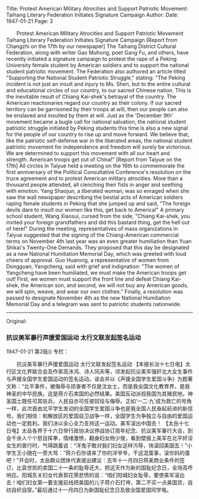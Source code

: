 Title: Protest American Military Atrocities and Support Patriotic Movement: Taihang Literary Federation Initiates Signature Campaign
Author:
Date: 1947-01-21
Page: 2

　　Protest American Military Atrocities and Support Patriotic Movement
    Taihang Literary Federation Initiates Signature Campaign
    [Report from Changzhi on the 17th by our newspaper] The Taihang District Cultural Federation, along with writer Gao Muhong, poet Gang Fu, and others, have recently initiated a signature campaign to protest the rape of a Peking University female student by American soldiers and to support the national student patriotic movement. The Federation also authored an article titled "Supporting the National Student Patriotic Struggle," stating: "The Peking incident is not just an insult and injury to Ms. Shen, but to the entire cultural and educational circles of our country, to our sacred Chinese nation. This is the inevitable result of Chiang Kai-shek's betrayal of the country. The American reactionaries regard our country as their colony. If our sacred territory can be garrisoned by their troops at will, then our people can also be enslaved and insulted by them at will. Just as the 'December 9th' movement became a bugle call for national salvation, the national student patriotic struggle initiated by Peking students this time is also a new signal for the people of our country to rise up and move forward. We believe that, like the patriotic self-defense war in the liberated areas, the national student patriotic movement for independence and freedom will surely be victorious. We are determined to support this movement with all our heart and strength. American troops get out of China!"
    [Report from Taiyue on the 17th] All circles in Taiyue held a meeting on the 16th to commemorate the first anniversary of the Political Consultative Conference's resolution on the truce agreement and to protest American military atrocities. More than a thousand people attended, all clenching their fists in anger and seething with emotion. Yang Shaojun, a liberated woman, was so enraged when she saw the wall newspaper describing the bestial acts of American soldiers raping female students in Peking that she jumped up and said, "The foreign devils dare to insult our women like this, get back to America!" A primary school student, Wang Xiaosui, cursed from the side, "Chiang Kai-shek, you invited your foreign grandfathers and did this bastard thing, get the hell out of here!" During the meeting, representatives of mass organizations in Taiyue suggested that the signing of the Chiang-American commercial terms on November 4th last year was an even greater humiliation than Yuan Shikai's Twenty-One Demands. They proposed that this day be designated as a new National Humiliation Memorial Day, which was greeted with loud cheers of approval. Guo Huarong, a representative of women from Dongguan, Yangcheng, said with grief and indignation: "The women of Yangcheng have been humiliated, we must make the American troops get out! First, we women must support the front line and defeat Chiang Kai-shek, the American son, and second, we will not buy any American goods, we will spin, weave, and wear our own clothes." Finally, a resolution was passed to designate November 4th as the new National Humiliation Memorial Day and a telegram was sent to patriotic students nationwide.



<hr /> 

Original: 


### 抗议美军暴行声援爱国运动  太行文联发起签名运动

1947-01-21
第2版()
专栏：

　　抗议美军暴行声援爱国运动
    太行文联发起签名运动
    【本报长治十七日电】太行区文化界联合会及作家高沐鸿、诗人冈夫等，顷发起抗议美军强奸北大女生事件与声援全国学生爱国运动的签名运动。该会并以《声援全国学生爱国斗争》为题著文称：“北平事件，被侮辱与损害者不仅是沈女士，而是我全国文化教育界，是我神圣的中华民族。这是蒋介石卖国的必然结果。美国反动派视我国为其殖民地，神圣国土既任可其驻兵，人民自亦可任彼奴役与侮辱。正如‘一二·九’成为救亡的号角一样，此次首由北平学生发动的全国学生爱国斗争也是我全国人民奋起前进的新信号。我们相信：和解放区的爱国自卫战争一样，全国学生为争独立与自由的爱国运动也一定胜利。我们决以全心全力支持这一运动。美军滚出中国去！
    【太岳十七日电】太岳各界于十六日举行政协决议停战协订周年纪念、抗议美军暴行大会，到会千余人个个怒目挥拳，情绪激愤，翻身妇女杨少俊，看到壁报上美军在北平奸淫女生的兽行时，气得跳着说：“洋鬼子敢对我们妇女这样污辱，快滚回美国去！”小学生王小随在一旁大骂：“蒋介石你请来了你的洋爷爷，干这混蛋事，滚你妈的蛋吧！”开会时，太岳群众团体代表提出建议：去年十一月四日蒋美商业条件的签订，比袁世凯的卖国二十一条的耻辱还大，把这天作为新的国耻纪念日，全场高呼响应。阳城东关妇女代表郭花荣悲愤的说：“咱们阳城妇女耻辱，要使美军滚出去！咱们妇女第一要支援前线把美国的儿子蒋介石打垮，第二不买一点美国货，自纺自织自穿。”最后通过十一月四日为新国耻纪念日及致全国爱国同学电。
